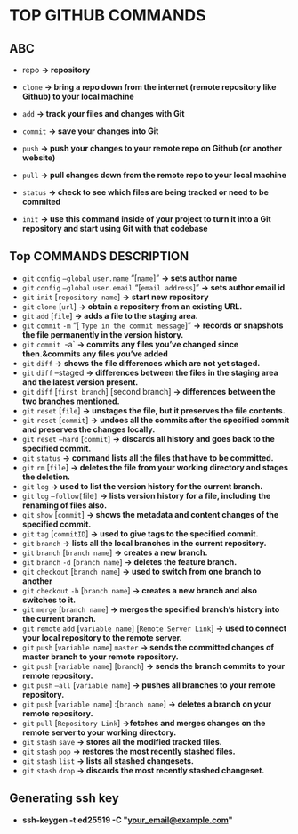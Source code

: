 # TOP GITHUB COMMANDS

## ABC

* repo **-> repository**
* `clone` **-> bring a repo down from the internet (remote repository like Github) to your local machine**
* `add` **-> track your files and changes with Git**
* `commit` **-> save your changes into Git**
* `push` **-> push your changes to your remote repo on Github (or another website)**
* `pull` **-> pull changes down from the remote repo to your local machine**

* `status` **-> check to see which files are being tracked or need to be commited**
* `init` **-> use this command inside of your project to turn it into a Git repository and start using Git with that codebase**

## Top COMMANDS DESCRIPTION

* `git` `config` `–global` `user.name` “[`name`]” **-> sets author name**
* `git` `config` `–global` `user.email` “[`email address`]” **-> sets author email id**
* `git` `init` [`repository name`] **-> start new repository**
* `git` `clone` [`url`] **-> obtain a repository from an existing URL.**
* `git` `add` [`file`] **-> adds a file to the staging area.**
* `git` `commit` `-m` “[ `Type in the commit message`]” **-> records or snapshots the file permanently in the version history.**
* `git` `commit `-a` **-> commits any files you’ve changed since then.&commits any files you’ve added**
* `git` `diff` **-> shows the file differences which are not yet staged.**
* `git` `diff` –staged **-> differences between the files in the staging area and the latest version present.**
* `git` `diff` [`first branch`] [second branch] **-> differences between the two branches mentioned.**
* `git` `reset` [`file`] **-> unstages the file, but it preserves the file contents.**
* `git` `reset` [`commit`] **-> undoes all the commits after the specified commit and preserves the changes locally.**
* `git` `reset` `–hard` [`commit`] **-> discards all history and goes back to the specified commit.**
* `git` `status` **-> command lists all the files that have to be committed.**
* `git` `rm` [`file`] **-> deletes the file from your working directory and stages the deletion.**
* `git` `log` **-> used to list the version history for the current branch.**
* `git` `log` `–follow[`file`]` **-> lists version history for a file, including the renaming of files also.**
* `git` `show` [`commit`] **-> shows the metadata and content changes of the specified commit.**
* `git` `tag` [`commitID`] **-> used to give tags to the specified commit.**
* `git` `branch` **-> lists all the local branches in the current repository.**
* `git` `branch` [`branch name`] **-> creates a new branch.**
* `git` `branch` `-d` [`branch name`] **-> deletes the feature branch.**
* `git` `checkout` [`branch name`] **-> used to switch from one branch to another**
* `git` `checkout` `-b` [`branch name`] **-> creates a new branch and also switches to it.**
* `git` `merge` [`branch name`] **-> merges the specified branch’s history into the current branch.**
* `git` `remote` `add` [`variable name`] [`Remote Server Link`] **-> used to connect your local repository to the remote server.**
* `git` `push` [`variable name`] `master` **-> sends the committed changes of master branch to your remote repository.**
* `git` `push` [`variable name`] [`branch`] **-> sends the branch commits to your remote repository.**
* `git` `push` `–all` [`variable name`] **-> pushes all branches to your remote repository.**
* `git` `push` [`variable name`] :[`branch name`] **-> deletes a branch on your remote repository.**
* `git` `pull` [`Repository Link`] **->fetches and merges changes on the remote server to your working directory.**
* `git` `stash` `save` **-> stores all the modified tracked files.**
* `git` `stash` `pop` **-> restores the most recently stashed files.**
* `git` `stash` `list` **-> lists all stashed changesets.**
* `git` `stash` `drop` **-> discards the most recently stashed changeset.**

## Generating ssh key
* **ssh-keygen -t ed25519 -C "your_email@example.com"**
